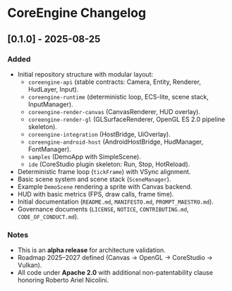 # CoreEngine Changelog

## [0.1.0] - 2025-08-25
### Added
- Initial repository structure with modular layout:
    - `coreengine-api` (stable contracts: Camera, Entity, Renderer, HudLayer, Input).
    - `coreengine-runtime` (deterministic loop, ECS-lite, scene stack, InputManager).
    - `coreengine-render-canvas` (CanvasRenderer, HUD overlay).
    - `coreengine-render-gl` (GLSurfaceRenderer, OpenGL ES 2.0 pipeline skeleton).
    - `coreengine-integration` (HostBridge, UiOverlay).
    - `coreengine-android-host` (AndroidHostBridge, HudManager, FontManager).
    - `samples` (DemoApp with SimpleScene).
    - `ide` (CoreStudio plugin skeleton: Run, Stop, HotReload).
- Deterministic frame loop (`tickFrame`) with VSync alignment.
- Basic scene system and scene stack (`SceneManager`).
- Example `DemoScene` rendering a sprite with Canvas backend.
- HUD with basic metrics (FPS, draw calls, frame time).
- Initial documentation (`README.md`, `MANIFESTO.md`, `PROMPT_MAESTRO.md`).
- Governance documents (`LICENSE`, `NOTICE`, `CONTRIBUTING.md`, `CODE_OF_CONDUCT.md`).

### Notes
- This is an **alpha release** for architecture validation.
- Roadmap 2025–2027 defined (Canvas → OpenGL → CoreStudio → Vulkan).
- All code under **Apache 2.0** with additional non-patentability clause honoring Roberto Ariel Nicolini.

